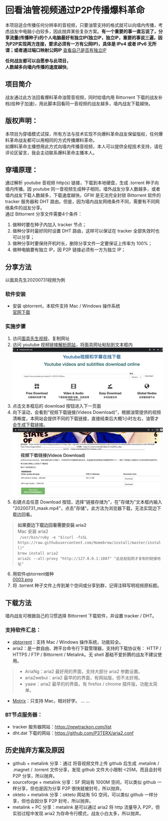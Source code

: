 # 回看油管视频通过P2P传播爆料革命  
本项目适合传播任何分辨率的音视频，只要油管支持的格式就可以向墙内传播，考虑战友中电脑小白较多，因此抛弃某些复杂方案。**有一个重要的事一直忘说了，分享流量(传播种子)的个人电脑最好有独立IP(独立IP，独立IP，重要的事说三遍，因为P2P实现两方连接，要求必须有一方有公网IP)，具体是 IPv4 或者 IPv6 无所谓；或者通过端口映射公网IP** [查看自己是否有独立IP]()  

**任何战友都可以自愿参与此项目，  
人数越多向墙内传播的速度越快**。  

## 项目简介  
战友通过此方法回看爆料革命油管音视频，同时给墙内用 Bittorrent 下载的战友补档(给种子加速)，用此脚本回看同一音视频的战友越多，墙内战友下载越快。  

## 版权声明：  
本项目为穿墙模式试探，所有方法与技术实现不向爆料革命战友保留版权，任何爆料革命战友都可以用相同的方式传播爆料革命。  
如爆料革命主播想用此方式向墙内传播音视频，本人可以提供全程技术支持，请在评论区留言，我会主动联系爆料革命主播本人。  

## 穿墙原理：  
通过解析 youtube 音视频 http(s) 链接，下载到本地硬盘，生成 .torrent 种子向墙内传播。因 youtube 同一音视频生成种子相同，墙外战友分享人数越多，或者墙内战友下载人数越多，下载速度越快。GFW 是无法完全封锁 Bittorrent 软件的 tracker 服务器和 DHT 路由。但是，因为墙内战友网络条件不同，需要有不同网络条件的战友分享。  
通过 Bittorrent 分享文件需要4个条件：  
1. 做种时要在种子内加入 tracker 节点；  
2. 做种分享时最好同时设置 DHT 路由，这样可以保证在 tracker 全部失效时也可以分享；  
3. 做种分享时要保持开机时长，删除分享文件一定要保证上传率为 100%；  
4. 做种电脑要有独立 IP，因 P2P 链接必须有一方为独立 IP；  

## 分享方法  
以面具先生20200731视频为例  
### 软件安装  
- 安装 qbtorrent，本软件支持 Mac / Windows 操作系统  
[官网下载](https://www.qbittorrent.org/download.php)  
### 实施步骤  
1. 访问[面具先生视频](https://www.youtube.com/watch?v=FBY0147BGws)，复制网址  
2. 访问 youtube 视频链接[解析网站](https://www.findyoutube.net/)，将面具网址粘贴到文本框内  
![图1](0001.png)
3. 点击文本框后的 download 按钮进入下一页面  
4. 向下滚动，会看到“视频下载链接(Videos Download)”，根据油管提供的视频清晰度，本网站会提供不同的下载链接，直接结束后大概1小时左右，油管才会生成下载链接。  
![图1](0002.png)  
5. 右键点击任意 Download 按钮，选择"链接存储为"，在"存储为"文本框内输入 "20200731_mask.mp4"，点击"存储"。此方法为浏览器下载，无法实现边下载边回看。  
> **如果要边下载边回看需要安装 aria2**  
> Mac 安装 aria2  
> ``` /usr/bin/ruby -e "$(curl -fsSL https://raw.githubusercontent.com/Homebrew/install/master/install)"```  
> ```brew install aria2```  
> ```aria2c --all-proxy "http://127.0.0.1:1087" "此处粘贴刚才复制的链接地址"```  

6. 用软件qbtorrent做种  
[0003.png](0003.png)  
7. 将 .torrent 种子文件上传到某个空间或分享到群，记得注释写明视频原标题。  

## 下载方法
墙内战友可根据自己的习惯选择 Bittorrent 下载软件，并设置 tracker / DHT。  
### 支持软件汇总：
- [qbtorrent](https://www.qbittorrent.org/download.php)：支持 Mac / Windows 操作系统，功能较全。  
- aria2：是一款自由、跨平台命令行下载管理器，支持的下载协议有： HTTP / HTTPS / FTP / Bittorrent / Metalink。无 shell 基础不爱折腾的战友不建议使用。
> - AriaNg：aria2 最好用的界面，支持大部分 aria2 参数设置。
> - aria2webui：aria2 最早的的界面，有网站版，但不太好用。
> - yaaw：aria2 最早的的界面，有 firefox / chrome 插件版，功能太简单。

- [Motrix](https://motrix.app/)：只支持 Mac，相对好学。
... ...
### BT节点服务器：
- tracker 服务器网站：https://newtrackon.com/list  
- dht.dat 下载的网站：https://github.com/P3TERX/aria2.conf  
## 历史抛弃方案及原因  
- github + metalink 分享：通过 将音视频文件上传 github 后生成 .metalink / .magnet / .torrent 文件分享，发现 github 文件大小限制 <25M，而且会封号 P2P 分享，所以抛弃。
- sourceforge + metalink 分享：SF 网站有 1000M 空间，可以类似 github 一样分享，但也是因为分享 P2P 很快就被封号，所以抛弃。
- okteto + metalink 分享：okteto 网站有 5G 空间，可以类似 github 一样分享，但也会因分享 P2P 封号，所以抛弃。
- metalink + PC 分享：metalink 是可以通过 aria2 将 http 流量导入 P2P，但实验过程中发现 aria2 为存命令行模式，战友小白太多，所以抛弃。
